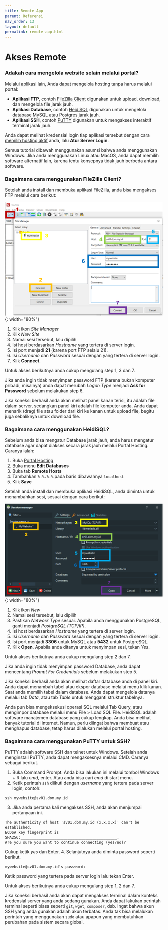 ```yaml
---
title: Remote App
parent: Referensi
nav_order: 13
layout: default
permalink: remote-app.html
---
```


# Akses Remote

### Adakah cara mengelola website selain melalui portal?

Melalui aplikasi lain, Anda dapat mengelola hosting tanpa harus melalui portal:

+ **Aplikasi FTP**, contoh [FileZilla Client](https://filezilla-project.org/download.php?show_all=1) digunakan untuk upload, download, dan mengelola file jarak jauh.
+ **Aplikasi Database**, contoh [HeidiSQL](https://www.heidisql.com/download.php) digunakan untuk mengelola database MySQL atau Postgres jarak jauh.
+ **Aplikasi SSH**, contoh [PuTTY](https://www.chiark.greenend.org.uk/~sgtatham/putty/latest.html) digunakan untuk mengakses interaktif terminal jarak jauh.

Anda dapat melihat kredensial login tiap aplikasi tersebut dengan cara [memilih hosting aktif](https://portal.dom.my.id/user/hosting) anda, lalu **Atur Server Login**.

Semua tutorial dibawah menggunakan asumsi bahwa anda menggunakan Windows. Jika anda menggunakan Linux atau MacOS, anda dapat memilih software alternatif lain, karena tentu konsepnya tidak jauh berbeda antara software.

### Bagaimana cara menggunakan FileZilla Client?

Setelah anda install dan membuka aplikasi FileZilla, anda bisa mengakses FTP melalui cara berikut:

![](/images/filezilla.png){: width="80%"}

1. Klik ikon *Site Manager*
2. Klik *New Site*
3. Namai sesi tersebut, lalu dipilih
4. Isi host berdasarkan *Hostname* yang tertera di server login.
5. Isi port menjadi **21** (karena port FTP selalu 21).
6. Isi *Username* dan *Password* sesuai dengan yang tertera di server login.
7. Klik **Connect**.

Untuk akses berikutnya anda cukup mengulang step 1, 3 dan 7.

Jika anda ingin tidak menyimpan password FTP (karena bukan komputer pribadi, misalnya) anda dapat merubah *Logon Type* menjadi **Ask for Password** sebelum melakukan step 6.

Jika koneksi berhasil anda akan melihat panel kanan terisi, itu adalah file dalam server, sedangkan panel kiri adalah file komputer anda. Anda dapat menarik (drag) file atau folder dari kiri ke kanan untuk upload file, begitu juga sebaliknya untuk download file.

### Bagaimana cara menggunakan HeidiSQL?

Sebelum anda bisa mengatur Database jarak jauh, anda harus mengatur database agar dapat diakses secara jarak jauh melalui Portal Hosting. Caranya ialah:

1. Buka [Portal Hosting](/hosting/portal.html#bagaimana-cara-mengakses-portal-hosting-virtualmin)
2. Buka menu **Edit Databases**
3. Buka tab **Remote Hosts**
4. Tambahkan `%.%.%.%` pada baris dibawahnya `localhost`
5. Klik **Save**

Setelah anda install dan membuka aplikasi HeidiSQL, anda diminta untuk menambahkan sesi, sesuai dengan cara berikut:

![](/images/heidisql.png){: width="80%"}

1. Klik ikon *New*
2. Namai sesi tersebut, lalu dipilih
3. Pastikan *Network Type* sesuai. Apabila anda menggunakan PostgreSQL, ganti menjadi *PostgreSQL (TCP/IP)*.
4. Isi host berdasarkan *Hostname* yang tertera di server login.
5. Isi *Username* dan *Password* sesuai dengan yang tertera di server login.
6. Isi port menjadi **3306** untuk MySQL atau **5432** untuk PostgreSQL.
7. Klik **Open**. Apabila anda ditanya untuk menyimpan sesi, tekan *Yes*.

Untuk akses berikutnya anda cukup mengulang step 2 dan 7.

Jika anda ingin tidak menyimpan password Database, anda dapat mencentang *Prompt For Credentials* sebelum melakukan step 5.

Jika koneksi berhasil anda akan melihat daftar database anda di panel kiri. Anda dapat menambah tabel atau ekspor database melalui menu klik kanan. Saat anda memilih tabel dalam database. Anda dapat mengelola datanya melalui tab *Data*, atau tab *Table* untuk mengganti struktur tabelnya.

Anda pun bisa mengeksekusi operasi SQL melalui Tab Query, atau mengimpor database melalui menu File > Load SQL File. HeidiSQL adalah software manajemen database yang cukup lengkap. Anda bisa melihat banyak tutorial di internet. Namun, perlu diingat bahwa membuat atau menghapus database, tetap harus dilalukan melalui portal hosting.

### Bagaimana cara menggunakan PuTTY untuk SSH?

PuTTY adalah software SSH dan telnet untuk Windows. Setelah anda menginstall PuTTY, anda dapat mengaksesnya melalui CMD. Caranya sebagai berikut.

1. Buka Command Prompt. Anda bisa lakukan ini melalui tombol Windows + R lalu *cmd*, enter. Atau anda bisa cari *cmd* di start menu.
2. Ketik perintah `ssh` diikuti dengan *username* yang tertera pada server login, contoh:
```
ssh mywebsite@sv01.dom.my.id
```
3. Jika anda pertama kali mengakses SSH, anda akan menjumpai pertanyaan ini.
```
The authenticity of host 'sv01.dom.my.id (x.x.x.x)' can't be established.
ECDSA key fingerprint is SHA256:___________________________________________.
Are you sure you want to continue connecting (yes/no)?
```
Cukup ketik *yes* dan Enter.
4. Selanjutnya anda diminta password seperti berikut.
```
mywebsite@sv01.dom.my.id's password:
```
Ketik password yang tertera pada server login lalu tekan Enter.

Untuk akses berikutnya anda cukup mengulang step 1, 2 dan 7.

Jika koneksi berhasil anda akan dapat mengakses terminal dalam konteks kredensial server yang anda sedang gunakan. Anda dapat lakukan perintah terminal seperti biasa seperti `git`, `wget`, `composer`, dsb. Ingat bahwa akun SSH yang anda gunakan adalah akun terbatas. Anda tak bisa melalukan perintah yang menggunakan `sudo` atau apapun yang membutuhkan perubahan pada sistem secara global.
